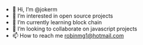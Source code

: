 - 👋 Hi, I’m @jokerm
- 👀 I’m interested in open source projects
- 🌱 I’m currently learning block chain
- 💞️ I’m looking to collaborate on javascript projects
- 📫 How to reach me robinmg1@hotmail.com

<!---
jokerm/jokerm is a ✨ special ✨ repository because its `README.md` (this file) appears on your GitHub profile.
You can click the Preview link to take a look at your changes.
--->
